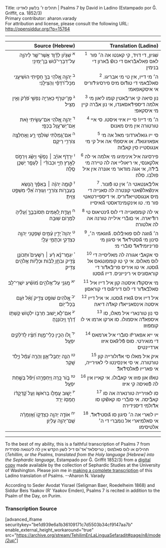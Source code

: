 <html>
<head></head>
<body>
Title: תהלים ז׳ בלשון לאדינו | Psalms 7 by David in Ladino (Estampado por Ǧ. Griffit, ca. 1852/3)<br />
Primary contributor: aharon.varady<br />
For attribution and license, please consult the following URL: <a href="http://opensiddur.org/?p=15764">http://opensiddur.org/?p=15764</a>
<p />
<hr />

<table  class="copyright" style="margin-left: auto;margin-right: auto;" class="dragtable">
<thead><tr><th id="x" style="text-align: right;">Source (Hebrew)</th><th style="text-align: right;">Translation (Ladino)</th></tr></thead>
<tbody>
<tr><td style="vertical-align:top;" width="46%">
<div class="liturgy" style="text-align: right;"><span lang="he">
<sup>א</sup>&nbsp;שִׁגָּי֗וֹן 
לְדָ֫וִ֥ד 
אֲשֶׁר־שָׁ֥ר לַיהוָ֑ה עַל־דִּבְרֵי־כ֝֗וּשׁ בֶּן־יְמִינִֽי׃
</span></div></td>

<td style="vertical-align:top;" width="53%">
<div class="ladino" style="text-align: right;"><span lang="he">
<sup>1</sup>&nbsp; שׁגיון, 
די דויד, 
קי קאנטו אה ה׳ פור לאס פאלאבﬞראס די כושﬞ בﬞארון די בנימין׃
</span></div></td></tr>


<tr><td style="vertical-align:top;" width="46%">
<div class="liturgy" style="text-align: right;"><span lang="he">
<sup>ב</sup>&nbsp;יְהוָ֣ה אֱ֭לֹהַי 
בְּךָ֣ חָסִ֑יתִי 
הוֹשִׁיעֵ֥נִי מִכָּל־רֹ֝דְפַ֗י וְהַצִּילֵֽנִי׃
</span></div></td>

<td style="vertical-align:top;" width="53%">
<div class="ladino" style="text-align: right;"><span lang="he">
<sup>2</sup>&nbsp;ה׳ מי דייו, 
אין טי מי אבריגו. 
סאלבﬞאמי די טודﬞוס מיס פירסיגידﬞוריס אי איסקאפאמי׃
</span></div></td></tr>


<tr><td style="vertical-align:top;" width="46%">
<div class="liturgy" style="text-align: right;"><span lang="he">
<sup>ג</sup>&nbsp;פֶּן־יִטְרֹ֣ף כְּאַרְיֵ֣ה נַפְשִׁ֑י 
פֹּ֝רֵ֗ק וְאֵ֣ין מַצִּֽיל׃
</span></div></td>

<td style="vertical-align:top;" width="53%">
<div class="ladino" style="text-align: right;"><span lang="he">
<sup>3</sup>&nbsp;נון סיאה קי אריבﬞאטין קומו ליאון מי אלמה דיספידﬞאסאנדו, 
אי נון אבﬞרה קיין מי איסקאפי׃
</span></div></td></tr>


<tr><td style="vertical-align:top;" width="46%">
<div class="liturgy" style="text-align: right;"><span lang="he">
<sup>ד</sup>&nbsp;יְהוָ֣ה אֱ֭לֹהַי 
אִם־עָשִׂ֣יתִי זֹ֑את 
אִֽם־יֶשׁ־עָ֥וֶל בְּכַפָּֽי׃
</span></div></td>

<td style="vertical-align:top;" width="53%">
<div class="ladino" style="text-align: right;"><span lang="he">
<sup>4</sup>&nbsp;ה׳ מי דייו! 
סי ייו איזי איסטו. 
סי איי טורטורה אין מיס מאנוס׃
</span></div></td></tr>


<tr><td style="vertical-align:top;" width="46%">
<div class="liturgy" style="text-align: right;"><span lang="he">
<sup>ה</sup>&nbsp;אִם־גָּ֭מַלְתִּי שֽׁוֹלְמִ֥י רָ֑ע 
וָאֲחַלְּצָ֖ה צוֹרְרִ֣י רֵיקָֽם׃
</span></div></td>

<td style="vertical-align:top;" width="53%">
<div class="ladino" style="text-align: right;"><span lang="he">
<sup>5</sup>&nbsp;סי ייו גואלארדוני מאל אה מי אפאזיגואדﬞו. 
או איספוזﬞי אה איל קי מי אנגוסטייו סין קאבﬞזה׃
</span></div></td></tr>


<tr><td style="vertical-align:top;" width="46%">
<div class="liturgy" style="text-align: right;"><span lang="he">
<sup>ו</sup>&nbsp;יִֽרַדֹּ֥ף אוֹיֵ֨ב ׀ נַפְשִׁ֡י וְיַשֵּׂ֗ג 
וְיִרְמֹ֣ס לָאָ֣רֶץ חַיָּ֑י 
וּכְבוֹדִ֓י ׀ לֶעָפָ֖ר יַשְׁכֵּ֣ן סֶֽלָה׃
</span></div></td>

<td style="vertical-align:top;" width="53%">
<div class="ladino" style="text-align: right;"><span lang="he">
<sup>6</sup>&nbsp;פירסיגה איל אינימיגו מי אלמה אי לה אלקאנסי, 
אי ריאוליי אה לה טיירה מי בﬞידﬞה, 
אי אגה מודאר מי אונרה אין איל פולבו. סלה׃
</span></div></td></tr>


<tr><td style="vertical-align:top;" width="46%">
<div class="liturgy" style="text-align: right;"><span lang="he">
<sup>ז</sup>&nbsp;ק֘וּמָ֤ה יְהוָ֨ה ׀ בְּאַפֶּ֗ךָ הִ֭נָּשֵׂא 
בְּעַבְר֣וֹת צוֹרְרָ֑י 
וְע֥וּרָה אֵ֝לַ֗י 
מִשְׁפָּ֥ט צִוִּֽיתָ׃
</span></div></td>

<td style="vertical-align:top;" width="53%">
<div class="ladino" style="text-align: right;"><span lang="he">
<sup>7</sup>&nbsp;אליבﬞאנטאטי ה׳ אין טו פﬞונור. 
אינשﬞאלשﬞאטי קונטרה לה סאנייה די מיס אנגוסטייאדﬞוריס. 
אי דיספיירטאטי פור מי. 
טו אינקומינדאסטי גﬞואיסייו׃
</span></div></td></tr>


<tr><td style="vertical-align:top;" width="46%">
<div class="liturgy" style="text-align: right;"><span lang="he">
<sup>ח</sup>&nbsp;וַעֲדַ֣ת לְ֭אֻמִּים תְּסוֹבְבֶ֑ךָּ 
וְ֝עָלֶ֗יהָ לַמָּר֥וֹם שֽׁוּבָה׃
</span></div></td>

<td style="vertical-align:top;" width="53%">
<div class="ladino" style="text-align: right;"><span lang="he">
<sup>8</sup>&nbsp;אי לה קומפאנייה די לוס גﬞינטיאוס טי רודﬞיארה. 
אי םובﬞרי אילייה טורנה אה לה אלטורה׃
</span></div></td></tr>


<tr><td style="vertical-align:top;" width="46%">
<div class="liturgy" style="text-align: right;"><span lang="he">
<sup>ט</sup>&nbsp;יְהוָה֮ יָדִ֪ין עַ֫מִּ֥ים 
שָׁפְטֵ֥נִי יְהוָ֑ה 
כְּצִדְקִ֖י וּכְתֻמִּ֣י עָלָֽי׃
</span></div></td>

<td style="vertical-align:top;" width="53%">
<div class="ladino" style="text-align: right;"><span lang="he">
<sup>9</sup>&nbsp;ה׳ גﬞוזגה לוס פואיבﬞלוס. 
גﬞוזגאמי ה׳, 
סינון מי גﬞוסטידﬞאדﬞ אי סיגון מי פריניזמידﬞאדﬞ סובﬞרי מי׃
</span></div></td></tr>


<tr><td style="vertical-align:top;" width="46%">
<div class="liturgy" style="text-align: right;"><span lang="he">
<sup>י</sup>&nbsp;יִגְמָר־נָ֬א רַ֨ע ׀ רְשָׁעִים֮ 
וּתְכוֹנֵ֪ן צַ֫דִּ֥יק 
וּבֹחֵ֣ן לִ֭בּ֗וֹת וּכְלָי֗וֹת 
אֱלֹהִ֥ים צַדִּֽיק׃
</span></div></td>

<td style="vertical-align:top;" width="53%">
<div class="ladino" style="text-align: right;"><span lang="he">
<sup>10</sup>&nbsp;סי אקאבﬞי אגורה לה מאליסייה די לוס מאלוס. 
אי קי טו קומפונגאס אל גﬞוסטו. 
אי טו איריס פריבﬞאדﬞור די קוראסוניס אי רינייוניס. 
דייו גﬞוסטו׃
</span></div></td></tr>


<tr><td style="vertical-align:top;" width="46%">
<div class="liturgy" style="text-align: right;"><span lang="he">
<sup>יא</sup>&nbsp;מָֽגִנִּ֥י עַל־אֱלֹהִ֑ים מ֝וֹשִׁ֗יעַ יִשְׁרֵי־לֵֽב׃
</span></div></td>

<td style="vertical-align:top;" width="53%">
<div class="ladino" style="text-align: right;"><span lang="he">
<sup>11</sup>&nbsp;מי איסקודﬞו איסטה קון איל דייו איל סאלבﬞאדﬞור די לוס דיריגﬞוס די קוראסון׃
</span></div></td></tr>


<tr><td style="vertical-align:top;" width="46%">
<div class="liturgy" style="text-align: right;"><span lang="he">
<sup>יב</sup>&nbsp;אֱ֭לֹהִים שׁוֹפֵ֣ט צַדִּ֑יק 
וְ֝אֵ֗ל זֹעֵ֥ם בְּכָל־יֽוֹם׃
</span></div></td>

<td style="vertical-align:top;" width="53%">
<div class="ladino" style="text-align: right;"><span lang="he">
<sup>12</sup>&nbsp;איל דייו איס גﬞואיז גﬞוסטו. 
אי איל דייו איסטה אינסאנייאדﬞו קאדﬞה דיאה׃
</span></div></td></tr>


<tr><td style="vertical-align:top;" width="46%">
<div class="liturgy" style="text-align: right;"><span lang="he">
<sup>יג</sup>&nbsp;אִם־לֹ֣א יָ֭שׁוּב 
חַרְבּ֣וֹ יִלְט֑וֹשׁ 
קַשְׁתּ֥וֹ דָ֝רַ֗ךְ וַֽיְכוֹנְנֶֽהָ׃
</span></div></td>

<td style="vertical-align:top;" width="53%">
<div class="ladino" style="text-align: right;"><span lang="he">
<sup>13</sup>&nbsp;סי נון טורנארי איל מאלו, 
סו איספאדﬞה איסמולו. 
סו ארקו ארמו אי לו קומפוזו׃
</span></div></td></tr>


<tr><td style="vertical-align:top;" width="46%">
<div class="liturgy" style="text-align: right;"><span lang="he">
<sup>יד</sup>&nbsp;וְ֭לוֹ הֵכִ֣ין כְּלֵי־מָ֑וֶת 
חִ֝צָּ֗יו לְֽדֹלְקִ֥ים יִפְעָֽל׃
</span></div></td>

<td style="vertical-align:top;" width="53%">
<div class="ladino" style="text-align: right;"><span lang="he">
<sup>14</sup>&nbsp;אי ייא אפאריזﬞו סובﬞרי איל ארמאס די מואירטי. 
סוס פﬞליגﬞאס איזו ארדיינטיס׃
</span></div></td></tr>


<tr><td style="vertical-align:top;" width="46%">
<div class="liturgy" style="text-align: right;"><span lang="he">
<sup>טו</sup>&nbsp;הִנֵּ֥ה יְחַבֶּל־אָ֑וֶן 
וְהָרָ֥ה עָ֝מָ֗ל 
וְיָ֣לַד שָֽׁקֶר׃
</span></div></td>

<td style="vertical-align:top;" width="53%">
<div class="ladino" style="text-align: right;"><span lang="he">
<sup>15</sup>&nbsp;איק איל מאלו סי אדﬞולורייה קון טורטורה. 
אי סי אינסינטו לי לאזירייה, 
אי פארייו פﬞאלסידﬞאדﬞ׃
</span></div></td></tr>


<tr><td style="vertical-align:top;" width="46%">
<div class="liturgy" style="text-align: right;"><span lang="he">
<sup>טז</sup>&nbsp;בּ֣וֹר כָּ֭רָֽה וַֽיַּחְפְּרֵ֑הוּ 
וַ֝יִּפֹּ֗ל בְּשַׁ֣חַת יִפְעָֽל׃
</span></div></td>

<td style="vertical-align:top;" width="53%">
<div class="ladino" style="text-align: right;"><span lang="he">
<sup>16</sup>&nbsp;טאזﬞו און פוזו אי קאבﬞולו. 
אי קאייו אין לה פﬞואיסה קי איזו׃
</span></div></td></tr>


<tr><td style="vertical-align:top;" width="46%">
<div class="liturgy" style="text-align: right;"><span lang="he">
<sup>יז</sup>&nbsp;יָשׁ֣וּב עֲמָל֣וֹ בְרֹאשׁ֑וֹ 
וְעַ֥ל קָ֝דְקֳד֗וֹ חֲמָס֥וֹ יֵרֵֽד׃
</span></div></td>

<td style="vertical-align:top;" width="53%">
<div class="ladino" style="text-align: right;"><span lang="he">
<sup>17</sup>&nbsp;סו לאזירייה טורנארה אה סו קאבﬞיסה. 
אי סובﬞרי סו קאשﬞקו סו אדﬞולמי דיסנידירה׃
</span></div></td></tr>


<tr><td style="vertical-align:top;" width="46%">
<div class="liturgy" style="text-align: right;"><span lang="he">
<sup>יח</sup>&nbsp;אוֹדֶ֣ה יְהוָ֣ה כְּצִדְק֑וֹ 
וַ֝אֲזַמְּרָ֗ה שֵֽׁם־יְהוָ֥ה עֶלְיֽוֹן׃
</span></div></td>

<td style="vertical-align:top;" width="53%">
<div class="ladino" style="text-align: right;"><span lang="he">
<sup>18</sup>&nbsp;ייו לוארי אה ה׳ סיגון סו גﬞוסטידﬞאדﬞ. 
אי סאלמיארי אל נומברי די ה׳ אלטיסימו׃ 
</span></div></td>
</tr>
</tbody></table>

<hr />

To the best of my ability, this is a faithful transcription of Psalms 7 from תהילים או לוס סאלמוס ; טריסלאד'אד'וס דיל לשון הקדש אין לה לינגואה ספרדית (<em>Tehillim, or the Psalms, translated from the Holy language [Hebrew] into the Sephardic language</em>, Estampado por Ǧ. Griffit 1852/3) from a <a href="http://digitalcollections.lib.washington.edu/cdm/compoundobject/collection/p16786coll3/id/2453/rec/">digital copy</a> made available by the collection of Sephardic Studies at the University of Washington. Please join me in <a href="https://he.wikisource.org/wiki/%D7%9E%D7%A4%D7%AA%D7%97:Tehilim,_o_los_Salmos,_trezladados_del_leshon_ha-%E1%B8%B3odesh_en_la_lingua_Sefaradit.pdf">making a complete transcription</a> of this Ladino translation of Psalms. --Aharon N. Varady

According to Seder Avodat Yisrael (Seligman Baer, Roedelheim 1868) and Siddur Beis Yaakov (R' Yaakov Emden), Psalms 7 is recited in addition to the Psalm of the Day, on Purim.

<h3>Transcription Source</h3>

[advanced_iframe securitykey="be1d939e6a1b36109171c7d5503b34cf9147aa7b" enable_external_height_workaround="true" src="https://archive.org/stream/TehilimEnLaLinguaSefaradit#page/n8/mode/2up"]
</body>
</html>